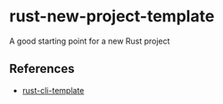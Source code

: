 # rust-new-project-template

A good starting point for a new Rust project

## References

* [rust-cli-template](https://github.com/kbknapp/rust-cli-template)
